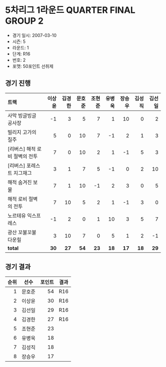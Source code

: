 # 5차리그 1라운드 QUARTER FINAL GROUP 2

- 경기 일시: 2007-03-10
- 시즌: 5
- 라운드: 1
- 단계: R16
- 번호: 2
- 포맷: 50포인트 선취제





## 경기 진행

| 트랙 | 이상윤 | 김경한 | 문호준 | 조현준 | 유병욱 | 장승우 | 김성직 | 김선일 |
|:---|---:|---:|---:|---:|---:|---:|---:|---:|
| 사막 빙글빙글 공사장 | -1 | 3 | 5 | 7 | 1 | 10 | 0 | 2 |
| 빌리지 고가의 질주 | 5 | 0 | 10 | 7 | -1 | 2 | 1 | 3 |
| [리버스] 해적 로비 절벽의 전투 | 7 | 0 | 10 | 2 | 1 | -1 | 5 | 3 |
| [리버스] 포레스트 지그재그 | 3 | 1 | 7 | 5 | -1 | 0 | 2 | 10 |
| 해적 숨겨진 보물 | 7 | 1 | 10 | -1 | 2 | 3 | 0 | 5 |
| 해적 로비 절벽의 전투 | 7 | 10 | 5 | 2 | 1 | -1 | 3 | 0 |
| 노르테유 익스프레스 | -1 | 2 | 0 | 1 | 10 | 3 | 5 | 7 |
| 광산 꼬불꼬불 다운힐 | 3 | 10 | 7 | 0 | 5 | 1 | 2 | -1 |
| __total__ | __30__ | __27__ | __54__ | __23__ | __18__ | __17__ | __18__ | __29__ |




## 경기 결과

| 순위 | 선수 | 포인트 | 결과 |
|---:|:---:|---:|:---:|
| 1 | 문호준 | 54 | R16 |
| 2 | 이상윤 | 30 | R16 |
| 3 | 김선일 | 29 | R16 |
| 4 | 김경한 | 27 | R16 |
| 5 | 조현준 | 23 |  |
| 6 | 유병욱 | 18 |  |
| 7 | 김성직 | 18 |  |
| 8 | 장승우 | 17 |  |

